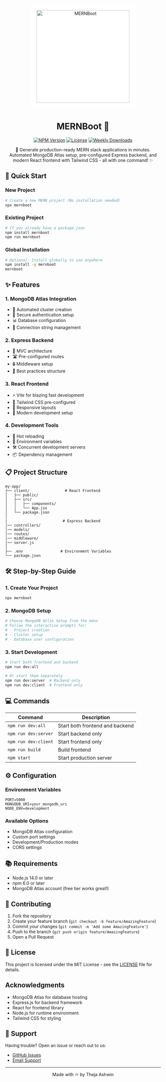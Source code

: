 <p align="center">
<img src="https://i.ibb.co/RkhVtGqr/mern-starter.png" alt="MERNBoot" width="300px" style="background-color: #ffffff; padding: 20px; border-radius: 10px;"/>
</p>

<div align="center">

# MERNBoot 🚀

[![NPM Version](https://img.shields.io/npm/v/mernboot)](https://www.npmjs.com/package/mernboot)
[![License](https://img.shields.io/npm/l/mernboot)](https://www.npmjs.com/package/mernboot)
[![Weekly Downloads](https://img.shields.io/npm/dw/mernboot)](https://www.npmjs.com/package/mernboot)

🎯 Generate production-ready MERN stack applications in minutes. Automated MongoDB Atlas setup, pre-configured Express backend, and modern React frontend with Tailwind CSS - all with one command! ✨

</div>

## 🚀 Quick Start

### New Project

```bash
# Create a new MERN project (No installation needed)
npx mernboot
```

### Existing Project

```bash
# If you already have a package.json
npm install mernboot
npm run mernboot
```

### Global Installation

```bash
# Optional: Install globally to use anywhere
npm install -g mernboot
mernboot
```

## ✨ Features

### 1. MongoDB Atlas Integration

- 🔄 Automated cluster creation
- 🔑 Secure authentication setup
- 📊 Database configuration
- 🔌 Connection string management

### 2. Express Backend

- 📁 MVC architecture
- 🛣️ Pre-configured routes
- 🔒 Middleware setup
- 🎯 Best practices structure

### 3. React Frontend

- ⚡ Vite for blazing fast development
- 🎨 Tailwind CSS pre-configured
- 📱 Responsive layouts
- 🎯 Modern development setup

### 4. Development Tools

- 🔄 Hot reloading
- 📝 Environment variables
- 🛠️ Concurrent development servers
- 📦 Dependency management

## 📋 Project Structure

```
my-app/
├── client/                # React Frontend
│   ├── public/
│   ├── src/
│   │   ├── components/
│   │   └── App.jsx
│   └── package.json
│
|                         # Express Backend
│── controllers/
│── models/
│── routes/
│── middleware/
│── server.js
│
├── .env                 # Environment Variables
└── package.json
```

## 🛠️ Step-by-Step Guide

### 1. Create Your Project

```bash
npx mernboot
```

### 2. MongoDB Setup

```bash
# Choose MongoDB Atlas Setup from the menu
# Follow the interactive prompts for:
# - Project creation
# - Cluster setup
# - Database user configuration
```

### 3. Start Development

```bash
# Start both frontend and backend
npm run dev:all

# Or start them separately
npm run dev:server  # Backend only
npm run dev:client  # Frontend only
```

## 💻 Commands

| Command              | Description                     |
| -------------------- | ------------------------------- |
| `npm run dev:all`    | Start both frontend and backend |
| `npm run dev:server` | Start backend only              |
| `npm run dev:client` | Start frontend only             |
| `npm run build`      | Build frontend                  |
| `npm start`          | Start production server         |

## ⚙️ Configuration

### Environment Variables

```env
PORT=5000
MONGODB_URI=your_mongodb_uri
NODE_ENV=development
```

### Available Options

- MongoDB Atlas configuration
- Custom port settings
- Development/Production modes
- CORS settings

## 📚 Requirements

- Node.js 14.0 or later
- npm 6.0 or later
- MongoDB Atlas account (free tier works great!)

## 🤝 Contributing

1. Fork the repository
2. Create your feature branch (`git checkout -b feature/AmazingFeature`)
3. Commit your changes (`git commit -m 'Add some AmazingFeature'`)
4. Push to the branch (`git push origin feature/AmazingFeature`)
5. Open a Pull Request

## 📝 License

This project is licensed under the MIT License - see the [LICENSE](LICENSE) file for details.

## Acknowledgments

- MongoDB Atlas for database hosting
- Express.js for backend framework
- React for frontend library
- Node.js for runtime environment
- Tailwind CSS for styling

## 📮 Support

Having trouble? Open an issue or reach out to us:

- [GitHub Issues](https://github.com/thejaAshwin62/mernboot/issues)
- [Email Support](mailto:your-email@example.com)

---

<div align="center">
Made with ♾️ by Theja Ashwin
</div>

